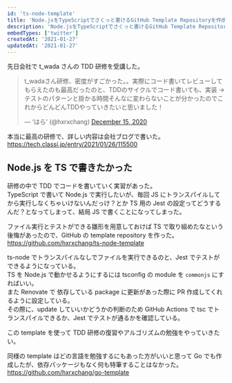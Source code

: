 ```yaml
---
id: 'ts-node-template'
title: 'Node.jsをTypeScriptでさくっと書けるGitHub Template Repositoryを作成した'
description: 'Node.jsをTypeScriptでさくっと書けるGitHub Template Repositoryを作成した'
embedTypes: ['twitter']
createdAt: '2021-01-27'
updatedAt: '2021-01-27'
---
```


先日会社で t_wada さんの TDD 研修を受講した。

<blockquote class="twitter-tweet"><p lang="ja" dir="ltr">t_wadaさん研修、密度がすごかった。。実際にコード書いてレビューしてもらえたのも最高だったのと、TDDのサイクルでコード書いても、実装 -&gt; テストのパターンと掛かる時間そんなに変わらないことが分かったのでこれからどんどんTDDやっていきたいと思いました！</p>&mdash; ‘はら&#39; (@hxrxchang) <a href="https://twitter.com/hxrxchang/status/1338771326148874242?ref_src=twsrc%5Etfw">December 15, 2020</a></blockquote> <script async src="https://platform.twitter.com/widgets.js" charset="utf-8"></script>

本当に最高の研修で、詳しい内容は会社ブログで書いた。  
https://tech.classi.jp/entry/2021/01/26/115500

## Node.js を TS で書きたかった

研修の中で TDD でコードを書いていく実習があった。  
TypeScript で書いて Node.js で実行したいが、毎回 JS にトランスパイルしてから実行しなくちゃいけないんだっけ？とか TS 用の Jest の設定ってどうするんだ？となってしまって、結局 JS で書くことになってしまった。

ファイル実行とテストができる雛形を用意しておけば TS で取り組めたなという後悔があったので、GitHub の template repository を作った。  
https://github.com/hxrxchang/ts-node-template

ts-node でトランスパイルなしでファイルを実行できるのと、Jest でテストができるようになっている。  
TS を Node.js で動かせるようにするには tsconfig の module を `commonjs` にすればいい。  
また Renovate で 依存している package に更新があった際に PR 作成してくれるように設定している。  
その際に、update していいかどうかの判断のため GitHub Actions で tsc でトランスパイルできるか、Jest でテストが通るかを確認している。

この template を使って TDD 研修の復習やアルゴリズムの勉強をやっていきたい。

同様の template はどの言語を勉強するにもあった方がいいと思って Go でも作成したが、依存パッケージもなく何も特筆することはなかった。  
https://github.com/hxrxchang/go-template
